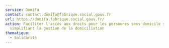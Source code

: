 ```yaml
---
service: DomiFa
contact: contact.domifa@fabrique.social.gouv.fr
url: https://domifa.fabrique.social.gouv.fr/
action: Faciliter l'accès aux droits pour les personnes sans domicile stable, en
  simplifiant la gestion de la domiciliation
thematique:
  - Solidarité
---
```

